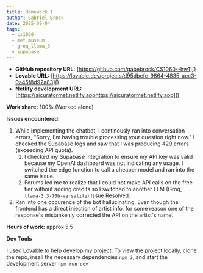 ```yaml
---
title: Homework 1
author: Gabriel Brock
date: 2025-09-04
tags:
  - cs1060
  - met_museum
  - groq_llama_3
  - supabase
---
```


- **GitHub repository URL:** [https://github.com/gabebrock/CS1060--hw1]()
- **Lovable URL:** [https://lovable.dev/projects/d95dbefc-9864-4835-aec3-0a45f8d92a83]()
- **Netlify development URL:** [https://aicuratormet.netlify.apphttps://aicuratormet.netlify.app]()

**Work share:** 100% (Worked alone)

**Issues encountered:**

1. While implementing the chatbot, I continously ran into conversation errors, "Sorry, I'm having trouble processing your question right now." I checked the Supabase logs and saw that I was producing 429 errors (exceeding API quota). 
   1. I checked my Supabase integration to ensure my API key was valid because my OpenAI dashboard was not indicating any usage. I switched the edge function to call a cheaper model and ran into the same issue. 
   2. Forums led me to realize that I could not make API calls on the free tier without adding credits so I switched to another LLM (Groq, `llama-3.3-70b-versatile`) Issue Resolved. 
2. Ran into one occurence of the bot hallucinating. Even though the frontend has a direct injection of artist info, for some reason one of the response's mistankenly corrected the API on the artist's name.
   
   
**Hours of work:** approx 5.5

**Dev Tools** 

I used [Lovable](https://lovable.dev) to help develop my project. To view the project locally, clone the repo, insall the necessary dependencies `npm i`, and start the development server `npm run dev`
